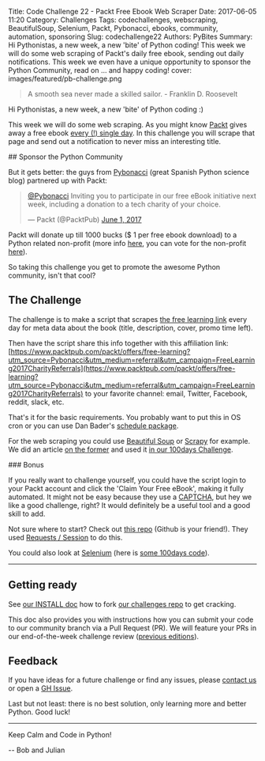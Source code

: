 Title: Code Challenge 22 - Packt Free Ebook Web Scraper
Date: 2017-06-05 11:20
Category: Challenges
Tags: codechallenges, webscraping, BeautifulSoup, Selenium, Packt, Pybonacci, ebooks, community, automation, sponsoring
Slug: codechallenge22
Authors: PyBites
Summary: Hi Pythonistas, a new week, a new 'bite' of Python coding! This week we will do some web scraping of Packt's daily free ebook, sending out daily notifications. This week we even have a unique opportunity to sponsor the Python Community, read on ... and happy coding!
cover: images/featured/pb-challenge.png

> A smooth sea never made a skilled sailor. - Franklin D. Roosevelt

Hi Pythonistas, a new week, a new 'bite' of Python coding :)

This week we will do some web scraping. As you might know [Packt](https://www.packtpub.com/) gives away a free ebook [every (!) single day](https://www.packtpub.com/packt/offers/free-learning). In this challenge you will scrape that page and send out a notification to never miss an interesting title.

## Sponsor the Python Community

But it gets better: the guys from [Pybonacci](https://pybonacci.es/) (great Spanish Python science blog) partnered up with Packt:


<blockquote class="twitter-tweet" data-lang="en"><p lang="en" dir="ltr"><a href="https://twitter.com/Pybonacci">@Pybonacci</a> Inviting you to participate in our free eBook initiative next week, including a donation to a tech charity of your choice.</p>&mdash; Packt (@PacktPub) <a href="https://twitter.com/PacktPub/status/870223070027550720">June 1, 2017</a></blockquote>

Packt will donate up till 1000 bucks ($ 1 per free ebook download) to a Python related non-profit (more info [here](https://pybonacci.es/2017/06/03/donaciones-gracias-a-packtpub/#en), you can vote for the non-profit [here](https://twitter.com/Pybonacci/status/870943704500056065)).

So taking this challenge you get to promote the awesome Python community, isn't that cool?

## The Challenge

The challenge is to make a script that scrapes [the free learning link](https://www.packtpub.com/packt/offers/free-learning) every day for meta data about the book (title, description, cover, promo time left).

Then have the script share this info together with this affiliation link: [https://www.packtpub.com/packt/offers/free-learning?utm_source=Pybonacci&utm_medium=referral&utm_campaign=FreeLearning2017CharityReferrals](https://www.packtpub.com/packt/offers/free-learning?utm_source=Pybonacci&utm_medium=referral&utm_campaign=FreeLearning2017CharityReferrals) to your favorite channel: email, Twitter, Facebook, reddit, slack, etc.

That's it for the basic requirements. You probably want to put this in OS cron or you can use Dan Bader's [schedule package](https://schedule.readthedocs.io/).

For the web scraping you could use [Beautiful Soup](https://www.crummy.com/software/BeautifulSoup/) or [Scrapy](https://scrapy.org/) for example. We did an article [on the former](https://pybit.es/simplewebscraper.html) and used it [in our 100days Challenge](https://github.com/pybites/100DaysOfCode/tree/master/055).

### Bonus

If you really want to challenge yourself, you could have the script login to your Packt account and click the 'Claim Your Free eBook', making it fully automated. It might not be easy because they use a [CAPTCHA](https://en.wikipedia.org/wiki/CAPTCHA), but hey we like a good challenge, right? It would definitely be a useful tool and a good skill to add.

Not sure where to start? Check out [this repo](https://github.com/igbt6/Packt-Publishing-Free-Learning) (Github is your friend!). They used [Requests / Session](https://requests.readthedocs.io/en/master/user/advanced/#session-objects) to do this.

You could also look at [Selenium](http://selenium-python.readthedocs.io/) (here is [some 100days code](https://github.com/pybites/100DaysOfCode/blob/master/066/packt.py)).

---

## Getting ready

See [our INSTALL doc](https://github.com/pybites/challenges/blob/master/INSTALL.md) how to fork [our challenges repo](https://github.com/pybites/challenges) to get cracking.

This doc also provides you with instructions how you can submit your code to our community branch via a Pull Request (PR). We will feature your PRs in our end-of-the-week challenge review ([previous editions](http://pybit.es/pages/challenges.html)).

## Feedback

If you have ideas for a future challenge or find any issues, please [contact us](http://pybit.es/pages/about.html) or open a [GH Issue](https://github.com/pybites/challenges/issues).

Last but not least: there is no best solution, only learning more and better Python. Good luck!

---

Keep Calm and Code in Python!

-- Bob and Julian

